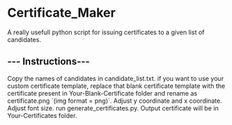 # Certificate_Maker
<p>A really usefull python script for issuing certificates to a given list of candidates.</p>
<h2>--- Instructions---</h2>
<a>Copy the names of candidates in candidate_list.txt.</a>
<a>if you want to use your custom certificate template, replace that blank certificate template with the certificate present in Your-Blank-Certificate folder and rename as certificate.png `(img format = png)`.</a>
<a>Adjust y coordinate and x coordinate.</a>
<a>Adjust font size.</a>
<a>run generate_certificates.py.</a>
<a>Output certificate will be in Your-Certificates folder.</a>
